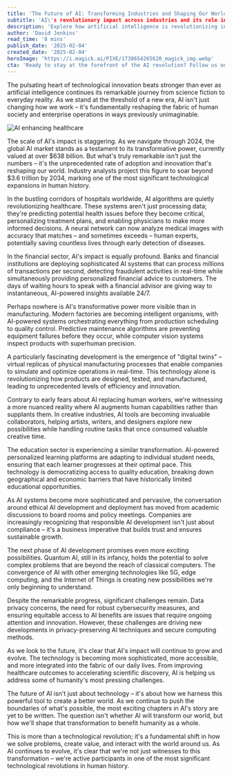 ```yaml
---
title: 'The Future of AI: Transforming Industries and Shaping Our World'
subtitle: 'AI\'s revolutionary impact across industries and its role in shaping human progress'
description: 'Explore how artificial intelligence is revolutionizing industries worldwide, from healthcare and finance to manufacturing and education. With the global AI market projected to reach $3.6 trillion by 2034, discover how this transformative technology is shaping our future and creating new possibilities for human progress.'
author: 'David Jenkins'
read_time: '8 mins'
publish_date: '2025-02-04'
created_date: '2025-02-04'
heroImage: 'https://i.magick.ai/PIXE/1738654265620_magick_img.webp'
cta: 'Ready to stay at the forefront of the AI revolution? Follow us on LinkedIn at MagickAI to join a community of innovators and thought leaders shaping the future of technology.'
---
```


The pulsating heart of technological innovation beats stronger than ever as artificial intelligence continues its remarkable journey from science fiction to everyday reality. As we stand at the threshold of a new era, AI isn't just changing how we work – it's fundamentally reshaping the fabric of human society and enterprise operations in ways previously unimaginable.

![AI enhancing healthcare](https://i.magick.ai/PIXE/1738654265624_magick_img.webp)

The scale of AI's impact is staggering. As we navigate through 2024, the global AI market stands as a testament to its transformative power, currently valued at over $638 billion. But what's truly remarkable isn't just the numbers – it's the unprecedented rate of adoption and innovation that's reshaping our world. Industry analysts project this figure to soar beyond $3.6 trillion by 2034, marking one of the most significant technological expansions in human history.

In the bustling corridors of hospitals worldwide, AI algorithms are quietly revolutionizing healthcare. These systems aren't just processing data; they're predicting potential health issues before they become critical, personalizing treatment plans, and enabling physicians to make more informed decisions. A neural network can now analyze medical images with accuracy that matches – and sometimes exceeds – human experts, potentially saving countless lives through early detection of diseases.

In the financial sector, AI's impact is equally profound. Banks and financial institutions are deploying sophisticated AI systems that can process millions of transactions per second, detecting fraudulent activities in real-time while simultaneously providing personalized financial advice to customers. The days of waiting hours to speak with a financial advisor are giving way to instantaneous, AI-powered insights available 24/7.

Perhaps nowhere is AI's transformative power more visible than in manufacturing. Modern factories are becoming intelligent organisms, with AI-powered systems orchestrating everything from production scheduling to quality control. Predictive maintenance algorithms are preventing equipment failures before they occur, while computer vision systems inspect products with superhuman precision.

A particularly fascinating development is the emergence of "digital twins" – virtual replicas of physical manufacturing processes that enable companies to simulate and optimize operations in real-time. This technology alone is revolutionizing how products are designed, tested, and manufactured, leading to unprecedented levels of efficiency and innovation.

Contrary to early fears about AI replacing human workers, we're witnessing a more nuanced reality where AI augments human capabilities rather than supplants them. In creative industries, AI tools are becoming invaluable collaborators, helping artists, writers, and designers explore new possibilities while handling routine tasks that once consumed valuable creative time.

The education sector is experiencing a similar transformation. AI-powered personalized learning platforms are adapting to individual student needs, ensuring that each learner progresses at their optimal pace. This technology is democratizing access to quality education, breaking down geographical and economic barriers that have historically limited educational opportunities.

As AI systems become more sophisticated and pervasive, the conversation around ethical AI development and deployment has moved from academic discussions to board rooms and policy meetings. Companies are increasingly recognizing that responsible AI development isn't just about compliance – it's a business imperative that builds trust and ensures sustainable growth.

The next phase of AI development promises even more exciting possibilities. Quantum AI, still in its infancy, holds the potential to solve complex problems that are beyond the reach of classical computers. The convergence of AI with other emerging technologies like 5G, edge computing, and the Internet of Things is creating new possibilities we're only beginning to understand.

Despite the remarkable progress, significant challenges remain. Data privacy concerns, the need for robust cybersecurity measures, and ensuring equitable access to AI benefits are issues that require ongoing attention and innovation. However, these challenges are driving new developments in privacy-preserving AI techniques and secure computing methods.

As we look to the future, it's clear that AI's impact will continue to grow and evolve. The technology is becoming more sophisticated, more accessible, and more integrated into the fabric of our daily lives. From improving healthcare outcomes to accelerating scientific discovery, AI is helping us address some of humanity's most pressing challenges.

The future of AI isn't just about technology – it's about how we harness this powerful tool to create a better world. As we continue to push the boundaries of what's possible, the most exciting chapters in AI's story are yet to be written. The question isn't whether AI will transform our world, but how we'll shape that transformation to benefit humanity as a whole.

This is more than a technological revolution; it's a fundamental shift in how we solve problems, create value, and interact with the world around us. As AI continues to evolve, it's clear that we're not just witnesses to this transformation – we're active participants in one of the most significant technological revolutions in human history.